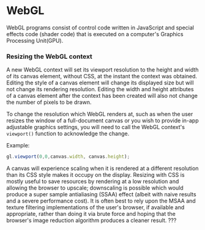 # WebGL

WebGL programs consist of control code written in JavaScript and special effects code (shader code) that is executed on a computer's Graphics Processing Unit(GPU). 






### Resizing the WebGL context
A new WebGL context will set its viewport resolution to the height and width of its canvas element, without CSS, at the instant the context was obtained.
Editing the style of a canvas element will change its displayed size but will not change its rendering resolution. Editing the width and height attributes of a canvas element after the context has been created will also not change the number of pixels to be drawn. 

To change the resolution which WebGL renders at, such as when the user resizes the window of a full-document canvas or you wish to provide in-app adjustable graphics settings, you will need to call the WebGL context's `viewport()` function to acknowledge the change.

Example:
```javascript
gl.viewport(0,0,canvas.width, canvas.height);
```

A canvas will experience scaling when it is rendered at a different resolution than its CSS style makes it occupy on the display. Resizing with CSS is mostly useful to save resources by rendering at a low resolution and allowing the browser to upscale; downscaling is possible which would produce a super sample antialiasing (SSAA) effect (albeit with naive results and a severe performance cost). It is often best to rely upon the MSAA and texture filtering implementations of the user's browser, if available and appropriate, rather than doing it via brute force and hoping that the browser's image reduction algorithm produces a cleaner result. ???

